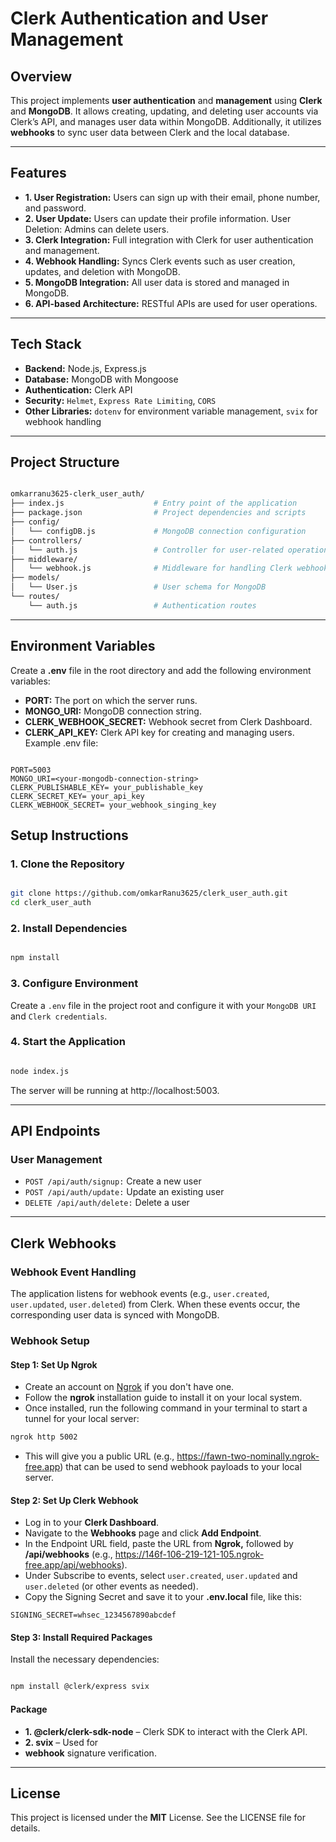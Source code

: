 # Clerk Authentication and User Management

## Overview
This project implements **user authentication** and **management** using **Clerk** and **MongoDB**. It allows creating, updating, and deleting user accounts via Clerk’s API, and manages user data within MongoDB. Additionally, it utilizes **webhooks** to sync user data between Clerk and the local database.

---

## Features

- **1. User Registration:** Users can sign up with their email, phone number, and password.
- **2. User Update:** Users can update their profile information.
User Deletion: Admins can delete users.
- **3. Clerk Integration:** Full integration with Clerk for user authentication and management.
- **4. Webhook Handling:** Syncs Clerk events such as user creation, updates, and deletion with MongoDB.
- **5. MongoDB Integration:** All user data is stored and managed in MongoDB.
- **6. API-based Architecture:** RESTful APIs are used for user operations.

---

## Tech Stack

- **Backend:** Node.js, Express.js
- **Database:** MongoDB with Mongoose
- **Authentication:** Clerk API
- **Security:** `Helmet`, `Express Rate Limiting`, `CORS`
- **Other Libraries:** `dotenv` for environment variable management, `svix` for webhook handling

---


## Project Structure

```bash

omkarranu3625-clerk_user_auth/
├── index.js                    # Entry point of the application
├── package.json                # Project dependencies and scripts
├── config/
│   └── configDB.js             # MongoDB connection configuration
├── controllers/
│   └── auth.js                 # Controller for user-related operations
├── middleware/
│   └── webhook.js              # Middleware for handling Clerk webhooks
├── models/
│   └── User.js                 # User schema for MongoDB
└── routes/
    └── auth.js                 # Authentication routes

```
---


## Environment Variables

Create a **.env** file in the root directory and add the following environment variables:

- **PORT:** The port on which the server runs.
- **MONGO_URI:** MongoDB connection string.
- **CLERK_WEBHOOK_SECRET:** Webhook secret from Clerk Dashboard.
- **CLERK_API_KEY:** Clerk API key for creating and managing users.
Example .env file:

```

PORT=5003
MONGO_URI=<your-mongodb-connection-string>
CLERK_PUBLISHABLE_KEY= your_publishable_key
CLERK_SECRET_KEY= your_api_key
CLERK_WEBHOOK_SECRET= your_webhook_singing_key

```

## Setup Instructions

### 1. Clone the Repository

```bash

git clone https://github.com/omkarRanu3625/clerk_user_auth.git
cd clerk_user_auth

```

### 2. Install Dependencies

```bash

npm install

```

### 3. Configure Environment

Create a `.env` file in the project root and configure it with your `MongoDB URI` and `Clerk credentials`.


### 4. Start the Application

```bash

node index.js

```

The server will be running at http://localhost:5003.

---

## API Endpoints

### User Management

- `POST /api/auth/signup:` Create a new user
- `POST /api/auth/update:` Update an existing user
- `DELETE /api/auth/delete:` Delete a user

---

## Clerk Webhooks

### Webhook Event Handling

The application listens for webhook events (e.g., `user.created`, `user.updated`, `user.deleted`) from Clerk. When these events occur, the corresponding user data is synced with MongoDB.

### Webhook Setup

#### Step 1: Set Up Ngrok

- Create an account on [Ngrok](https://ngrok.com/) if you don't have one.
- Follow the **ngrok** installation guide to install it on your local system.
- Once installed, run the following command in your terminal to start a tunnel for your local server:

```bash
ngrok http 5002

```
- This will give you a public URL (e.g., https://fawn-two-nominally.ngrok-free.app) that can be used to send webhook payloads to your local server.

#### Step 2: Set Up Clerk Webhook

- Log in to your **Clerk Dashboard**.
- Navigate to the **Webhooks** page and click **Add Endpoint**.
- In the Endpoint URL field, paste the URL from **Ngrok,** followed by **/api/webhooks** (e.g., https://146f-106-219-121-105.ngrok-free.app/api/webhooks).
- Under Subscribe to events, select `user.created`, `user.updated` and `user.deleted` (or other events as needed).
- Copy the Signing Secret and save it to your **.env.local** file, like this:

```
SIGNING_SECRET=whsec_1234567890abcdef

```

#### Step 3: Install Required Packages

Install the necessary dependencies:

```bash

npm install @clerk/express svix

```
#### Package

- **1. @clerk/clerk-sdk-node** – Clerk SDK to interact with the Clerk API.
- **2. svix** – Used for 
- **webhook** signature verification.


---

## License
This project is licensed under the **MIT** License. See the LICENSE file for details.